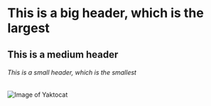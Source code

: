 # This is a big header, which is the largest
## This is a medium header
###### This is a small header, which is the smallest

![Image of Yaktocat](https://octodex.github.com/images/yaktocat.png)
